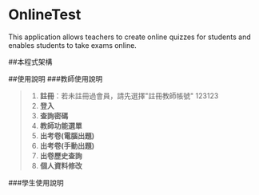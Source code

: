 # OnlineTest
This application allows teachers to create online quizzes for students and enables students to take exams online.

##本程式架構

##使用說明
###教師使用說明

> 1. **註冊**：若未註冊過會員，請先選擇"註冊教師帳號"
>    123123
> 3. **登入**
> 4. **查詢密碼**
> 5. **教師功能選單**
> 6. **出考卷(電腦出題)**
> 7. **出考卷(手動出題)**
> 8. **出卷歷史查詢**
> 9. **個人資料修改**

###學生使用說明
